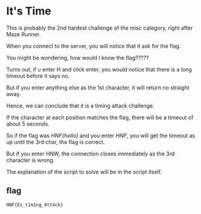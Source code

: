 # It's Time

This is probably the 2nd hardest challenge of the misc category, right after Maze Runner.

When you connect to the server, you will notice that it ask for the flag.

You might be wondering, how would I know the flag?????

Turns out, if u enter H and click enter, you would notice that there is a long timeout before it says no.

But if you enter anything else as the 1st character, it will return no straight away.

Hence, we can conclude that it is a timing attack challenge.

If the character at each position matches the flag, there will be a timeout of about 5 seconds.

So if the flag was *HNF{hello}* and you enter *HNF*, you will get the timeout as up until the 3rd char, the flag is correct.

But if you enter HNW, the connection closes immediately as the 3rd character is wrong.

The explanation of the script to solve will be in the script itself.

## flag

`HNF{Ez_t1m1ng_4tt4ck}`

